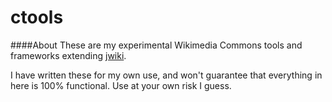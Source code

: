 ctools
======

####About
These are my experimental Wikimedia Commons tools and frameworks extending [jwiki](https://github.com/fastily/jwiki).  

I have written these for my own use, and won't guarantee that everything in here is 100% functional.  Use at your own risk I guess.